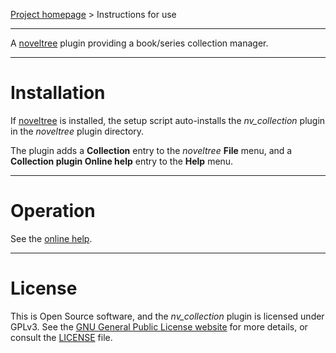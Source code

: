 [Project homepage](https://peter88213.github.io/nv_collection) > Instructions for use

--- 

A [noveltree](https://peter88213.github.io/noveltree/) plugin providing a book/series collection manager. 

---

# Installation

If [noveltree](https://peter88213.github.io/noveltree/) is installed, the setup script auto-installs the *nv_collection* plugin in the *noveltree* plugin directory.

The plugin adds a **Collection** entry to the *noveltree* **File** menu, and a **Collection plugin Online help** entry to the **Help** menu. 

---

# Operation

See the [online help](https://peter88213.github.io/noveltree-help/nv_collection/).

---

# License

This is Open Source software, and the *nv_collection* plugin is licensed under GPLv3. See the
[GNU General Public License website](https://www.gnu.org/licenses/gpl-3.0.en.html) for more
details, or consult the [LICENSE](https://github.com/peter88213/nv_collection/blob/main/LICENSE) file.
